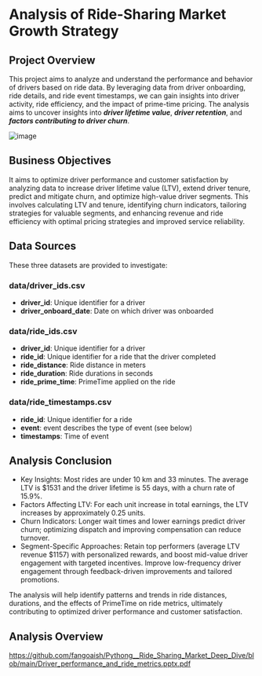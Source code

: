 # Analysis of Ride-Sharing Market Growth Strategy

## Project Overview
This project aims to analyze and understand the performance and behavior of drivers based on ride data. By leveraging data from driver onboarding, ride details, and ride event timestamps, we can gain insights into driver activity, ride efficiency, and the impact of prime-time pricing. The analysis aims to uncover insights into **_driver lifetime value_**, **_driver retention_**, and **_factors contributing to driver churn_**.


![image](https://github.com/user-attachments/assets/d9ca1da7-10db-4214-952d-d9db99422af9)



## Business Objectives

It aims to optimize driver performance and customer satisfaction by analyzing data to increase driver lifetime value (LTV), extend driver tenure, predict and mitigate churn, and optimize high-value driver segments. This involves calculating LTV and tenure, identifying churn indicators, tailoring strategies for valuable segments, and enhancing revenue and ride efficiency with optimal pricing strategies and improved service reliability.


## Data Sources
These three datasets are provided to investigate:

### data/driver_ids.csv 
- **driver_id**: Unique identifier for a driver 
- **driver_onboard_date**: Date on which driver was onboarded 
### data/ride_ids.csv 
- **driver_id**: Unique identifier for a driver 
- **ride_id**: Unique identifier for a ride that the driver completed 
- **ride_distance**: Ride distance in meters 
- **ride_duration**: Ride durations in seconds 
- **ride_prime_time**: PrimeTime applied on the ride 
### data/ride_timestamps.csv 
- **ride_id**: Unique identifier for a ride 
- **event**: event describes the type of event (see below) 
- **timestamps**: Time of event

## Analysis Conclusion
- Key Insights: Most rides are under 10 km and 33 minutes. The average LTV is $1531 and the driver lifetime is 55 days, with a churn rate of 15.9%.
- Factors Affecting LTV: For each unit increase in total earnings, the LTV increases by approximately 0.25 units.
- Churn Indicators: Longer wait times and lower earnings predict driver churn; optimizing dispatch and improving compensation can reduce turnover.
- Segment-Specific Approaches: Retain top performers (average LTV revenue $1157) with personalized rewards, and boost mid-value driver engagement with targeted incentives. Improve low-frequency driver engagement through feedback-driven improvements and tailored promotions.

The analysis will help identify patterns and trends in ride distances, durations, and the effects of PrimeTime on ride metrics, ultimately contributing to optimized driver performance and customer satisfaction.


## Analysis Overview
https://github.com/fangoaish/Pythong__Ride_Sharing_Market_Deep_Dive/blob/main/Driver_performance_and_ride_metrics.pptx.pdf
